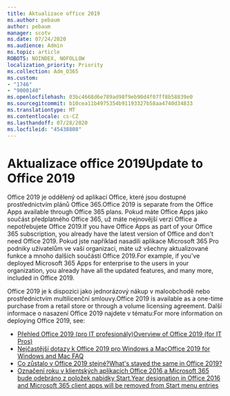 ```yaml
---
title: Aktualizace office 2019
ms.author: pebaum
author: pebaum
manager: scotv
ms.date: 07/24/2020
ms.audience: Admin
ms.topic: article
ROBOTS: NOINDEX, NOFOLLOW
localization_priority: Priority
ms.collection: Adm_O365
ms.custom:
- "1746"
- "9000140"
ms.openlocfilehash: 03bc4668d6e789ad98f9eb90d4f07ff8b58839e0
ms.sourcegitcommit: b10cea11b4975354b91193327b58aa4740d34833
ms.translationtype: MT
ms.contentlocale: cs-CZ
ms.lasthandoff: 07/28/2020
ms.locfileid: "45438808"
---
```

# <a name="update-to-office-2019"></a><span data-ttu-id="c607f-102">Aktualizace office 2019</span><span class="sxs-lookup"><span data-stu-id="c607f-102">Update to Office 2019</span></span>

<span data-ttu-id="c607f-103">Office 2019 je oddělený od aplikací Office, které jsou dostupné prostřednictvím plánů Office 365.</span><span class="sxs-lookup"><span data-stu-id="c607f-103">Office 2019 is separate from the Office Apps available through Office 365 plans.</span></span> <span data-ttu-id="c607f-104">Pokud máte Office Apps jako součást předplatného Office 365, už máte nejnovější verzi Office a nepotřebujete Office 2019.</span><span class="sxs-lookup"><span data-stu-id="c607f-104">If you have Office Apps as part of your Office 365 subscription, you already have the latest version of Office and don't need Office 2019.</span></span> <span data-ttu-id="c607f-105">Pokud jste například nasadili aplikace Microsoft 365 Pro podniky uživatelům ve vaší organizaci, máte už všechny aktualizované funkce a mnoho dalších součástí Office 2019.</span><span class="sxs-lookup"><span data-stu-id="c607f-105">For example, if you've deployed Microsoft 365 Apps for enterprise to the users in your organization, you already have all the updated features, and many more, included in Office 2019.</span></span>

<span data-ttu-id="c607f-106">Office 2019 je k dispozici jako jednorázový nákup v maloobchodě nebo prostřednictvím multilicenční smlouvy.</span><span class="sxs-lookup"><span data-stu-id="c607f-106">Office 2019 is available as a one-time purchase from a retail store or through a volume licensing agreement.</span></span> <span data-ttu-id="c607f-107">Další informace o nasazení Office 2019 najdete v tématu:</span><span class="sxs-lookup"><span data-stu-id="c607f-107">For more information on deploying Office 2019, see:</span></span>  

- [<span data-ttu-id="c607f-108">Přehled Office 2019 (pro IT profesionály)</span><span class="sxs-lookup"><span data-stu-id="c607f-108">Overview of Office 2019 (for IT Pros)</span></span>](https://docs.microsoft.com/deployoffice/office2019/overview)  
- [<span data-ttu-id="c607f-109">Nejčastější dotazy k Office 2019 pro Windows a Mac</span><span class="sxs-lookup"><span data-stu-id="c607f-109">Office 2019 for Windows and Mac FAQ</span></span>](https://support.microsoft.com/help/4133312)  
- [<span data-ttu-id="c607f-110">Co zůstalo v Office 2019 stejné?</span><span class="sxs-lookup"><span data-stu-id="c607f-110">What's stayed the same in Office 2019?</span></span>](https://docs.microsoft.com/deployoffice/office2019/overview#whats-stayed-the-same-in-office-2019)  
- [<span data-ttu-id="c607f-111">Označení roku v klientských aplikacích Office 2016 a Microsoft 365 bude odebráno z položek nabídky Start.</span><span class="sxs-lookup"><span data-stu-id="c607f-111">Year designation in Office 2016 and Microsoft 365 client apps will be removed from Start menu entries</span></span>](https://support.office.com/article/8fe5e052-76d2-49de-af30-2e84ed3da907?wt.mc_id=Alchemy_ClientDIA)